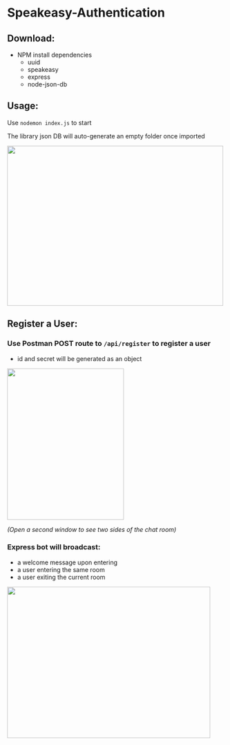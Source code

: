 # Speakeasy-Authentication

## Download:

- NPM install dependencies
  - uuid
  - speakeasy
  - express
  - node-json-db

## Usage:

Use `nodemon index.js` to start

The library json DB will auto-generate an empty folder once imported

<img src="https://user-images.githubusercontent.com/38336934/104986589-930b6800-59d0-11eb-8143-b94f0b342cf8.png" width="500" height="370">

## Register a User:

### Use Postman POST route to `/api/register` to register a user

- id and secret will be generated as an object

<img src="https://user-images.githubusercontent.com/38336934/104986591-94d52b80-59d0-11eb-9a74-a9e3263db057.png"  width="270" height="350">

_(Open a second window to see two sides of the chat room)_

### Express bot will broadcast:

- a welcome message upon entering
- a user entering the same room
- a user exiting the current room

<img src="https://user-images.githubusercontent.com/38336934/104986585-9141a480-59d0-11eb-92e3-705103ce13ed.png"  width="470" height="350">
